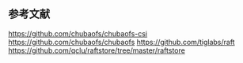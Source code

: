 







## 参考文献
https://github.com/chubaofs/chubaofs-csi
https://github.com/chubaofs/chubaofs
https://github.com/tiglabs/raft
https://github.com/qclu/raftstore/tree/master/raftstore



